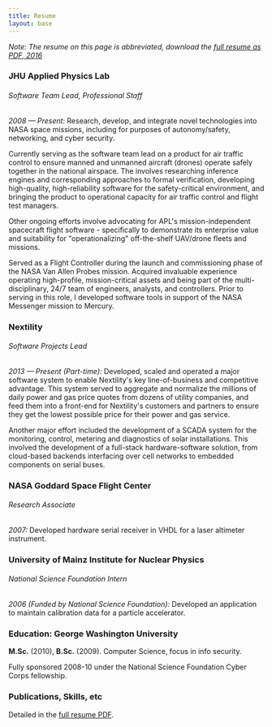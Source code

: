 ```yaml
---
title: Resume
layout: base
---
```


_Note:_ *The resume on this page is abbreviated, download the [full resume as PDF, 2016](/vanbesien_resume_201604.pdf)*

### JHU Applied Physics Lab

###### Software Team Lead, Professional Staff

*2008 &mdash; Present:* Research, develop, and integrate novel technologies into NASA space missions, including for purposes of autonomy/safety, networking, and cyber security.

Currently serving as the software team lead on a product for air traffic control to ensure manned and unmanned aircraft (drones) operate safely together in the national airspace. The involves researching inference engines and corresponding approaches to formal verification, developing high-quality, high-reliability software for the safety-critical environment, and bringing the product to operational capacity for air traffic control and flight test managers.

Other ongoing efforts involve advocating for APL's mission-independent spacecraft flight software - specifically to demonstrate its enterprise value and suitability for "operationalizing" off-the-shelf UAV/drone fleets and missions.

Served as a Flight Controller during the launch and commissioning phase of the NASA Van Allen Probes mission. Acquired invaluable experience operating high-profile, mission-critical assets and being part of the multi-disciplinary, 24/7 team of engineers, analysts, and controllers. Prior to serving in this role, I developed software tools in support of the NASA Messenger mission to Mercury.


### Nextility

###### Software Projects Lead

*2013 &mdash; Present (Part-time):* Developed, scaled and operated a major software system to enable Nextility's key line-of-business and competitive advantage. This system served to aggregate and normalize the millions of daily power and gas price quotes from dozens of utility companies, and feed them into a front-end for Nextility's customers and partners to ensure they get the lowest possible price for their power and gas service.

Another major effort included the development of a SCADA system for the monitoring, control, metering and diagnostics of solar installations. This involved the development of a full-stack hardware-software solution, from cloud-based backends interfacing over cell networks to embedded components on serial buses.


### NASA Goddard Space Flight Center

###### Research Associate

*2007:* Developed hardware serial receiver in VHDL for a laser altimeter instrument.


### University of Mainz Institute for Nuclear Physics

###### National Science Foundation Intern

*2006 (Funded by National Science Foundation):* Developed an application to maintain calibration data for a particle accelerator.


### Education: George Washington University

**M.Sc.** (2010), **B.Sc.** (2009). Computer Science, focus in info security.

Fully sponsored 2008-10 under the National Science Foundation Cyber Corps fellowship.

### Publications, Skills, etc

Detailed in the [full resume PDF](/vanbesien_resume_201604.pdf).
